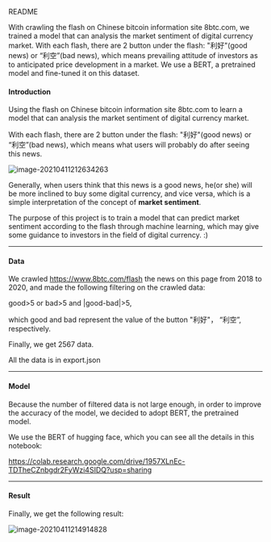 README

With crawling the flash on Chinese bitcoin information site 8btc.com, we trained a model that can analysis the market sentiment of digital currency market. With each flash, there are 2 button under the flash: "利好"(good news) or “利空”(bad news), which means  prevailing attitude of investors as to anticipated price development in a market. We use a BERT, a pretrained model and fine-tuned it on this dataset.

#### **Introduction**

Using the flash on Chinese bitcoin information site 8btc.com to learn a model that can analysis the market sentiment of digital currency market.

With each flash, there are 2 button under the flash: "利好"(good news) or “利空”(bad news), which means what users will probably do after seeing this news.

![image-20210411212634263](https://ftp.bmp.ovh/imgs/2021/04/a2129d8c9b1e290f.png)

Generally, when users think that this news is a good news, he(or she) will be more inclined to buy some digital currency, and vice versa, which is a simple interpretation of the concept of **market sentiment**.

The purpose of this project is to train a model that can predict market sentiment according to the flash through machine learning, which may give some guidance to investors in the field of digital currency. :)

------

#### Data

We crawled https://www.8btc.com/flash the news on this page from 2018 to 2020, and made the following filtering on the crawled data:   

good>5 or bad>5 and |good-bad|>5,

which good and bad represent the value of the button "利好"， “利空”, respectively.

Finally, we get 2567 data.

All the data is in export.json

------

#### Model

Because the number of filtered data is not large enough, in order to improve the accuracy of the model, we decided to adopt BERT, the pretrained model.

We use the BERT of hugging face, which you can see all the details in this notebook:

https://colab.research.google.com/drive/1957XLnEc-TDTheCZnbgdr2FyWzi4SIDQ?usp=sharing

------

#### Result

Finally, we get the following result:

![image-20210411214914828](https://ftp.bmp.ovh/imgs/2021/04/5d6561bf5ba89378.png)

